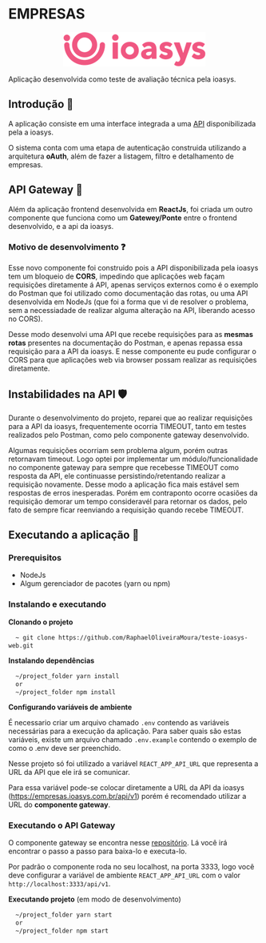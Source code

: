 # EMPRESAS

<p align="center">
  <img src="./.github/logo-ioasys-pink.png"/>
</p>

Aplicação desenvolvida como teste de avaliação técnica pela ioasys.

## Introdução 👀

A aplicação consiste em uma interface integrada a uma [API](https://empresas.ioasys.com.br/api/v1) disponibilizada pela a ioasys.

O sistema conta com uma etapa de autenticação construida utilizando a arquitetura **oAuth**, além de fazer a listagem, filtro e detalhamento de empresas.

## API Gateway 🔗

Além da aplicação frontend desenvolvida em **ReactJs**, foi criada um outro componente que funciona como um **Gatewey/Ponte** entre o frontend desenvolvido, e a api da ioasys.

### Motivo de desenvolvimento ❓

Esse novo componente foi construido pois a API disponibilizada pela ioasys tem um bloqueio de **CORS**, impedindo que aplicações web façam requisições diretamente á API, apenas serviços externos como é o exemplo do Postman que foi utilizado como documentação das rotas, ou uma API desenvolvida em NodeJs (que foi a forma que vi de resolver o problema, sem a necessiadade de realizar alguma alteração na API, liberando acesso no CORS).

Desse modo desenvolvi uma API que recebe requisições para as **mesmas rotas** presentes na documentação do Postman, e apenas repassa essa requisição para a API da ioasys. E nesse componente eu pude configurar o CORS para que aplicações web via browser possam realizar as requisições diretamente.

## Instabilidades na API 🛡️

Durante o desenvolvimento do projeto, reparei que ao realizar requisições para a API da ioasys, frequentemente ocorria TIMEOUT, tanto em testes realizados pelo Postman, como pelo componente gateway desenvolvido.

Algumas requisições ocorriam sem problema algum, porém outras retornavam timeout. Logo optei por implementar um módulo/funcionalidade no componente gateway para sempre que recebesse TIMEOUT como resposta da API, ele continuasse persistindo/retentando realizar a requisição novamente. Desse modo a aplicação fica mais estável sem respostas de erros inesperadas. Porém em contraponto ocorre ocasiões da requisição demorar um tempo consideravél para retornar os dados, pelo fato de sempre ficar reenviando a requisição quando recebe TIMEOUT.

## Executando a aplicação 🚀

### Prerequisitos

- NodeJs
- Algum gerenciador de pacotes (yarn ou npm)

### Instalando e executando

**Clonando o projeto**

```
  ~ git clone https://github.com/RaphaelOliveiraMoura/teste-ioasys-web.git
```

**Instalando dependências**

```
  ~/project_folder yarn install
  or
  ~/project_folder npm install
```

**Configurando variáveis de ambiente**

É necessario criar um arquivo chamado `.env` contendo as variáveis necessárias para a execução da aplicação. Para saber quais são estas variáveis, existe um arquivo chamado `.env.example` contendo o exemplo de como o .env deve ser preenchido.

Nesse projeto só foi utilizado a variável `REACT_APP_API_URL` que representa a URL da API que ele irá se comunicar.

Para essa variável pode-se colocar diretamente a URL da API da ioasys (https://empresas.ioasys.com.br/api/v1) porém é recomendado utilizar a URL do **componente gateway**.

### Executando o API Gateway

O componente gateway se encontra nesse [repositório](https://github.com/RaphaelOliveiraMoura/teste-ioasys-api-gatwey.git). Lá você irá encontrar o passo a passo para baixa-lo e executa-lo.

Por padrão o componente roda no seu localhost, na porta 3333, logo você deve configurar a variável de ambiente `REACT_APP_API_URL` com o valor `http://localhost:3333/api/v1`.

**Executando projeto** (em modo de desenvolvimento)

```
  ~/project_folder yarn start
  or
  ~/project_folder npm start
```
